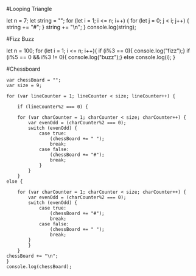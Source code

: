 #Looping Triangle

let n = 7;
let string = "";
for (let i = 1; i <= n; i++) {
  for (let j = 0; j < i; j++) {
    string += "#";
  }
  string += "\n";
}
console.log(string);


#Fizz Buzz

let n = 100;
	for (let i = 1; i <= n; i++){
		if (i%3 == 0){
        console.log("fizz");}
      	if (i%5 == 0 && i%3 != 0){
        console.log("buzz");}
        else console.log(i);
	}

#Chessboard

    var chessBoard = "";
    var size = 9;

    for (var lineCounter = 1; lineCounter < size; lineCounter++) { 

        if (lineCounter%2 === 0) { 

        for (var charCounter = 1; charCounter < size; charCounter++) {
            var evenOdd = (charCounter%2 === 0);
            switch (evenOdd) {
                case true:
                    (chessBoard += " ");
                    break;
                case false:
                    (chessBoard += "#");
                    break;
                }
            }                   
        }
    else { 

        for (var charCounter = 1; charCounter < size; charCounter++) {
            var evenOdd = (charCounter%2 === 0);
            switch (evenOdd) {
                case true:
                    (chessBoard += "#");
                    break;
                case false:
                    (chessBoard += " ");
                    break;
            }
            }                       
        }   
    chessBoard += "\n";
    }
    console.log(chessBoard);